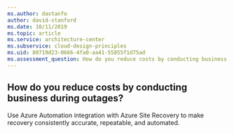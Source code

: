 ```yaml
---
ms.author: dastanfo
author: david-stanford
ms.date: 10/11/2019
ms.topic: article
ms.service: architecture-center
ms.subservice: cloud-design-principles
ms.uid: 80719d23-0666-4fa0-aa41-55855f1d75ad
ms.assessment_question: How do you reduce costs by conducting business during outages?
---
```

## How do you reduce costs by conducting business during outages?


Use Azure Automation integration with Azure Site Recovery to make recovery consistently accurate, repeatable, and automated.